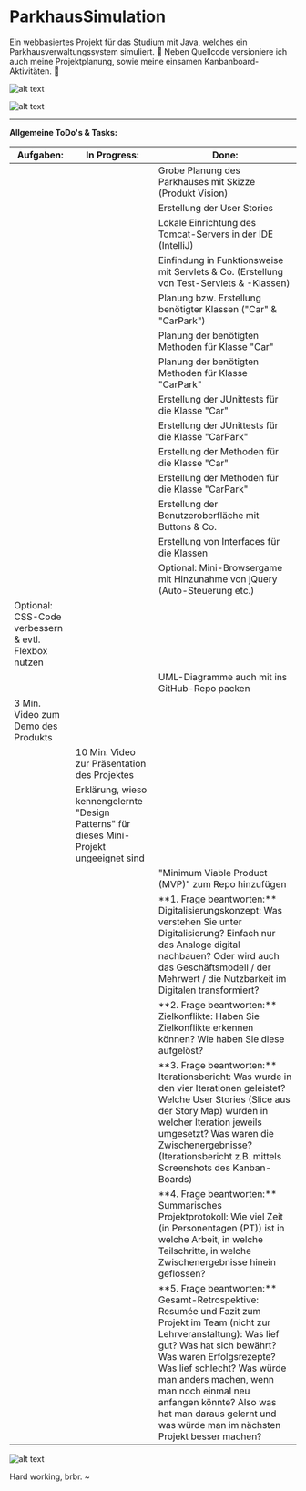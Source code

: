 # ParkhausSimulation

Ein webbasiertes Projekt für das Studium mit Java, welches ein Parkhausverwaltungssystem simuliert. :tulip:
Neben Quellcode versioniere ich auch meine Projektplanung, sowie meine einsamen Kanbanboard-Aktivitäten. :frog:

![alt text](https://s20.directupload.net/images/210627/9oaulf55.jpg) 

![alt text](https://s20.directupload.net/images/210627/4z4ci9nj.jpg) 

-------------------------------------------------------------------------------------------------------------------

**Allgemeine ToDo's & Tasks:**

<table>
  <thead>
    <tr>
      <th>Aufgaben:</th>
      <th>In Progress:</th>
      <th>Done:</th>
    </tr>
  </thead>
  <tbody>
    <tr>
      <td></td>
      <td></td>
      <td>Grobe Planung des Parkhauses mit Skizze (Produkt Vision)</td>
    </tr>
    <tr>
      <td></td>
      <td></td>
      <td>Erstellung der User Stories</td>
    </tr>
    <tr>
      <td></td>
      <td></td>
      <td>Lokale Einrichtung des Tomcat-Servers in der IDE (IntelliJ)</td>
    </tr>
    <tr>
      <td></td>
      <td></td>
      <td>Einfindung in Funktionsweise mit Servlets & Co. (Erstellung von Test-Servlets & -Klassen)</td>
    </tr>
     <tr>
      <td></td>
      <td></td>
      <td>Planung bzw. Erstellung benötigter Klassen ("Car" & "CarPark")</td>
    </tr>
     <tr>
      <td></td>
      <td></td>
      <td>Planung der benötigten Methoden für Klasse "Car"</td>
    </tr>
    <tr>
      <td></td>
      <td></td>
      <td>Planung der benötigten Methoden für Klasse "CarPark"</td>
    </tr>
    <tr>
      <td></td>
      <td></td>
      <td>Erstellung der JUnittests für die Klasse "Car"</td>
    </tr>
    <tr>
      <td></td>
      <td></td>
      <td>Erstellung der JUnittests für die Klasse "CarPark"</td>
    </tr>
    <tr>
      <td></td>
      <td></td>
      <td>Erstellung der Methoden für die Klasse "Car"</td>
    </tr>
    <tr>
      <td></td>
      <td></td>
      <td>Erstellung der Methoden für die Klasse "CarPark"</td>
    </tr>
    <tr>
      <td></td>
      <td></td>
      <td>Erstellung der Benutzeroberfläche mit Buttons & Co.</td>
    </tr>
    <tr>
      <td></td>
      <td></td>
      <td>Erstellung von Interfaces für die Klassen</td>
    </tr>
    <tr>
      <td></td>
      <td></td>
      <td>Optional: Mini-Browsergame mit Hinzunahme von jQuery (Auto-Steuerung etc.)</td>
    </tr>
    <tr>
      <td>Optional: CSS-Code verbessern & evtl. Flexbox nutzen</td>
      <td></td>
      <td></td>
    </tr>
    <tr>
      <td></td>
      <td></td>
      <td>UML-Diagramme auch mit ins GitHub-Repo packen</td>
    </tr>
     <tr>
      <td>3 Min. Video zum Demo des Produkts</td>
      <td></td>
      <td></td>
    </tr>
    <tr>
      <td></td>
      <td>10 Min. Video zur Präsentation des Projektes</td>
      <td></td>
    </tr>
    <tr>
      <td></td>
      <td>Erklärung, wieso kennengelernte "Design Patterns" für dieses Mini-Projekt ungeeignet sind</td>
      <td></td>
    </tr>
    <tr>
      <td></td>
      <td></td>
      <td>"Minimum Viable Product (MVP)" zum Repo hinzufügen</td>
    </tr>
    <tr>
      <td></td>
      <td></td>
      <td>**1. Frage beantworten:** Digitalisierungskonzept: Was verstehen Sie unter Digitalisierung? Einfach nur das Analoge digital nachbauen? 
             Oder wird auch das Geschäftsmodell / der Mehrwert / die Nutzbarkeit im Digitalen transformiert?</td>
    </tr>
    <tr>
      <td></td>
      <td></td>
      <td>**2. Frage beantworten:** Zielkonflikte: Haben Sie Zielkonflikte erkennen können? Wie haben Sie diese aufgelöst?</td>
    </tr>
    <tr>
      <td></td>
      <td></td>
      <td>**3. Frage beantworten:** Iterationsbericht: Was wurde in den vier Iterationen geleistet? Welche User Stories (Slice aus der Story Map) 
      wurden in welcher Iteration jeweils umgesetzt? Was waren die Zwischenergebnisse? (Iterationsbericht z.B. mittels Screenshots des Kanban-Boards)</td>
    </tr>
    <tr>
      <td></td>
      <td></td>
      <td>**4. Frage beantworten:** Summarisches Projektprotokoll: Wie viel Zeit (in Personentagen (PT)) ist in welche Arbeit, in welche Teilschritte, 
          in welche Zwischenergebnisse hinein geflossen?</td>
    </tr>
    <tr>
      <td></td>
      <td></td>
      <td>**5. Frage beantworten:** Gesamt-Retrospektive: Resumée und Fazit zum Projekt im Team (nicht zur Lehrveranstaltung): Was lief gut? Was hat sich bewährt? 
        Was waren Erfolgsrezepte? Was lief schlecht? Was würde man anders machen, wenn man noch einmal neu anfangen könnte? Also was hat man daraus gelernt und 
        was würde man im nächsten Projekt besser machen?</td>
    </tr>
  </tbody>
</table>

![alt text](https://i.imgur.com/kwFeQX6.gif) 

Hard working, brbr. ~
